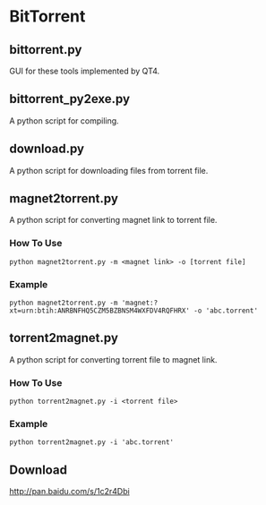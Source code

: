 
BitTorrent
======
## **bittorrent.py**
GUI for these tools implemented by QT4.

## bittorrent_py2exe.py
A python script for compiling.

## **download.py**
A python script for downloading files from torrent file.

## **magnet2torrent.py**
A python script for converting magnet link to torrent file.

### How To Use
`python magnet2torrent.py -m <magnet link> -o [torrent file]`

### Example
`python magnet2torrent.py -m 'magnet:?xt=urn:btih:ANRBNFHQ5CZM5BZBNSM4WXFDV4RQFHRX' -o 'abc.torrent'`

## **torrent2magnet.py**
A python script for converting torrent file to magnet link.

### How To Use
`python torrent2magnet.py -i <torrent file>`

### Example
`python torrent2magnet.py -i 'abc.torrent'`

## Download
http://pan.baidu.com/s/1c2r4Dbi